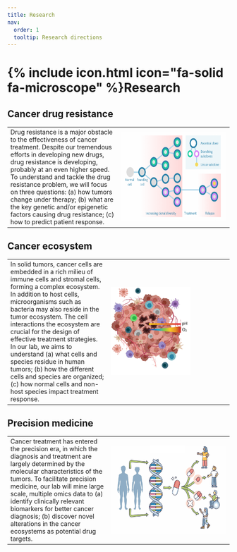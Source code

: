 ```yaml
---
title: Research
nav:
  order: 1
  tooltip: Research directions
---
```


# {% include icon.html icon="fa-solid fa-microscope" %}Research

## Cancer drug resistance
<table class="noBorder">
<tr>
<td width="50%">
Drug resistance is a major obstacle to the effectiveness of cancer treatment. Despite our tremendous efforts in developing new drugs, drug resistance is developing, probably at an even higher speed. To understand and tackle the drug resistance problem, we will focus on three questions: (a) how tumors change under therapy; (b) what are the key genetic and/or epigenetic factors causing drug resistance; (c) how to predict patient response.
</td>
<td>
<img src="../images/tumor_evolution.png" alt="tumor evolution" style="height: 200px;"/>
</td>
</tr>
</table>

## Cancer ecosystem
<table class="noBorder">
<tr>
<td width = "45%">
In solid tumors, cancer cells are embedded in a rich milieu of immune cells and stromal cells, forming a complex ecosystem. In addition to host cells, microorganisms such as bacteria may also reside in the tumor ecosystem. The cell interactions the ecosystem are crucial for the design of effective treatment strategies. In our lab, we aims to understand (a) what cells and species residue in human tumors; (b) how the different cells and species are organized; (c) how normal cells and non-host species impact treatment response.
</td>
<td>
<img src="../images/tme.png" alt="tumor microenvironment" style="height: 200px;"/>
</td>
</tr>
</table>

## Precision medicine
<table class="noBorder">
<tr>
<td width="45%">
Cancer treatment has entered the precision era, in which the diagnosis and treatment are largely determined by the molecular characteristics of the tumors. To facilitate precision medicine, our lab will mine large scale, multiple omics data to (a) identify clinically relevant biomarkers for better cancer diagnosis; (b) discover novel alterations in the cancer ecosystems as potential drug targets.
</td>
<td>
<img src="../images/premed.png" alt="precision medicine" style="height: 200px;"/>
</td>
</tr>
</table>

